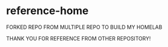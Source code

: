 # reference-home
FORKED REPO FROM MULTIPLE REPO TO BUILD MY HOMELAB

THANK YOU FOR REFERENCE FROM OTHER REPOSITORY!
